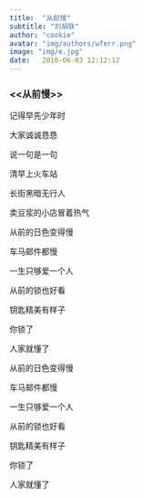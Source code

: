 ```yaml
---
title:  "从前慢"
subtitle: "刘胡轶"
author: "cookie"
avatar: "img/authors/wferr.png"
image: "img/e.jpg"
date:   2016-06-03 12:12:12
---
```





### <<从前慢>>



记得早先少年时

大家诚诚恳恳

说一句是一句

清早上火车站

长街黑暗无行人

卖豆浆的小店冒着热气

从前的日色变得慢

车马邮件都慢

一生只够爱一个人

从前的锁也好看

钥匙精美有样子

你锁了

人家就懂了

从前的日色变得慢

车马邮件都慢

一生只够爱一个人

从前的锁也好看

钥匙精美有样子

你锁了

人家就懂了
